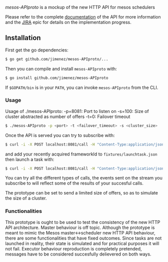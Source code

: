*mesos-APIproto* is a mockup of the new HTTP API for mesos schedulers

Please refer to the complete [documentation](https://docs.google.com/a/twitter.com/document/d/17EjlrEBEvSBllDC6Xu3BjDoKoGosZpJS0k78JRGx134/edit?usp=sharing "Document") of the API for more information and 
the [JIRA](https://issues.apache.org/jira/browse/MESOS-2288) epic for details on the implementation progress.

## Installation

First get the go dependencies:

```sh
$ go get github.com/jimenez/mesos-APIproto/...
```

Then you can compile and install `mesos-APIproto` with:

```sh
$ go install github.com/jimenez/mesos-APIproto
```

If `$GOPATH/bin` is in your `PATH`, you can invoke `mesos-APIproto` from the CLI.


### Usage

Usage of ./mesos-APIproto:
  -p=8081: Port to listen on
  -s=100: Size of cluster abstracted as number of offers
  -t=0: Failover timeout

```sh
$ ./mesos-APIproto -p <port> -t <failover_timeout> -s <cluster_size>
```
Once the API is served you can try to subscribe with:

```sh
$ curl -i -X POST localhost:8081/call -H "Content-Type:application/json" --data-binary "@/path/to/go/src/github.com/jimenez/mesos-APIproto/fixtures/subscription.json"
```
and add your recently acquired frameworkId to `fixtures/launchtask.json` then launch a task with:

```sh
$ curl -i -X POST localhost:8081/call -H "Content-Type:application/json" --data-binary "@/path/to/go/src/github.com/jimenez/mesos-APIproto/fixtures/launchtask.json"
```
You can try all the different types of calls, the events sent on the stream you subscribe to will reflect some of the results of your succesful calls.


The prototype can be set to send a limited size of offers, so as to simulate the size of a cluster.

### Functionalities

This prototype is ought to be used to test the consistency of the new HTTP API architecture. 
Master behaviour is off topic.
Although the prototype is meant to mimic the Mesos master<->scheduler new HTTP API behaviour, there are some functionalities that have fixed outcomes. 
Since tasks are not launched in reality, their state is simulated and for practical purposes it will not fail.
Executor behaviour reproduction is completely pretended, messages have to be considered 
succesfully delievered on both ways.
